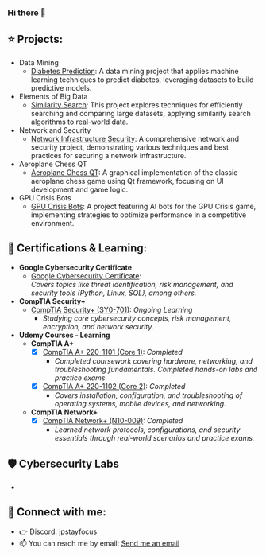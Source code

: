 ### Hi there 👋

## ⭐️ Projects:

- Data Mining
  - [Diabetes Prediction](https://github.com/jpstayfocus/data-mining): A data mining project that applies machine learning techniques to predict diabetes, leveraging datasets to build predictive models.
- Elements of Big Data
  - [Similarity Search](https://github.com/jpstayfocus/Elements-of-Big-Data): This project explores techniques for efficiently searching and comparing large datasets, applying similarity search algorithms to real-world data.
- Network and Security
  - [Network Infrastructure Security](https://github.com/jpstayfocus/network-and-security/tree/main/final%20project): A comprehensive network and security project, demonstrating various techniques and best practices for securing a network infrastructure.
- Aeroplane Chess QT
  - [Aeroplane Chess QT](https://github.com/jpstayfocus/Aeroplane-Chess-QT): A graphical implementation of the classic aeroplane chess game using Qt framework, focusing on UI development and game logic.
- GPU Crisis Bots
  - [GPU Crisis Bots](https://github.com/jpstayfocus/GPUCrisis-Bots): A project featuring AI bots for the GPU Crisis game, implementing strategies to optimize performance in a competitive environment.



## 🏅 Certifications & Learning:

- **Google Cybersecurity Certificate**  
  - [Google Cybersecurity Certificate](https://github.com/jpstayfocus/certifications/tree/main/google-cybersecurity):  
    *Covers topics like threat identification, risk management, and security tools (Python, Linux, SQL), among others.*
- **CompTIA Security+**  
  - [CompTIA Security+ (SY0-701)](https://github.com/jpstayfocus/CompTIA-Security-SY0-701): _Ongoing Learning_  
    - _Studying core cybersecurity concepts, risk management, encryption, and network security._  
- **Udemy Courses - Learning**  
  - **CompTIA A+**  
    - [x] [CompTIA A+ 220-1101 (Core 1)](https://github.com/jpstayfocus/CompTIA-A-plus): _Completed_  
      - _Completed coursework covering hardware, networking, and troubleshooting fundamentals. Completed hands-on labs and practice exams._  
    - [x] [CompTIA A+ 220-1102 (Core 2)](https://github.com/jpstayfocus/CompTIA-A-plus): _Completed_  
      - _Covers installation, configuration, and troubleshooting of operating systems, mobile devices, and networking._  
  - **CompTIA Network+**  
    - [x] [CompTIA Network+ (N10-009)](https://github.com/jpstayfocus/CompTIA-Network-plus): _Completed_  
      - _Learned network protocols, configurations, and security essentials through real-world scenarios and practice exams._  


## 🛡️ Cybersecurity Labs
- 

## 🔗 Connect with me:

- 👉 Discord: jpstayfocus
- 📫 You can reach me by email: [Send me an email](mailto:jpstayfocus@gmail.com?subject=Hello%20from%20GitHub&body=Hi%20there%2C%0A%0AI%20saw%20your%20profile%20on%20GitHub%20and%20wanted%20to%20reach%20out.%20Looking%20forward%20to%20connecting%20with%20you.%0A%0ARegards%2C%0A[Your%20Name])


